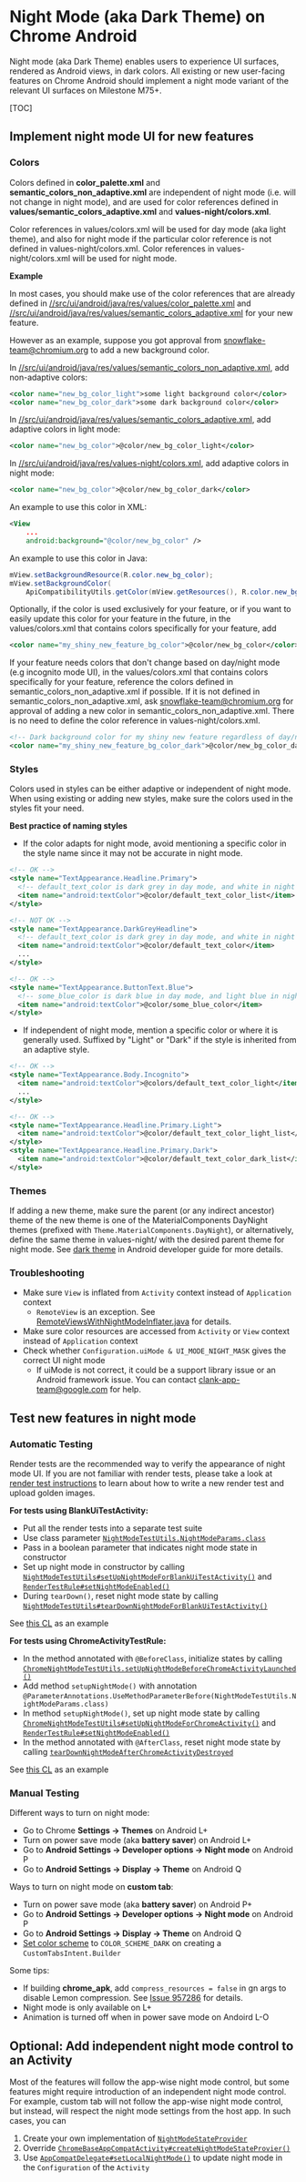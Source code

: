 # Night Mode (aka Dark Theme) on Chrome Android

Night mode (aka Dark Theme) enables users to experience UI surfaces, rendered as Android views, in dark colors. All existing or new user-facing features on Chrome Android should implement a night mode variant of the relevant UI surfaces on Milestone M75+.

[TOC]

## Implement night mode UI for new features

### Colors

Colors defined in **color_palette.xml** and **semantic_colors_non_adaptive.xml** are independent of night mode (i.e. will not change in night mode), and are used for color references defined in **values/semantic_colors_adaptive.xml** and **values-night/colors.xml**.

Color references in values/colors.xml will be used for day mode (aka light theme), and also for night mode if the particular color reference is not defined in values-night/colors.xml. Color references in values-night/colors.xml will be used for night mode.

**Example**

In most cases, you should make use of the color references that are already defined in [//src/ui/android/java/res/values/color_palette.xml](https://cs.chromium.org/chromium/src/ui/android/java/res/values/color_palette.xml) and [//src/ui/android/java/res/values/semantic_colors_adaptive.xml](https://cs.chromium.org/chromium/src/ui/android/java/res/values/semantic_colors_adaptive.xml) for your new feature.

However as an example, suppose you got approval from snowflake-team@chromium.org to add a new background color.

In [//src/ui/android/java/res/values/semantic_colors_non_adaptive.xml](https://cs.chromium.org/chromium/src/ui/android/java/res/values/semantic_colors_non_adaptive.xml), add non-adaptive colors:
```xml
<color name="new_bg_color_light">some light background color</color>
<color name="new_bg_color_dark">some dark background color</color>
```

In [//src/ui/android/java/res/values/semantic_colors_adaptive.xml](https://cs.chromium.org/chromium/src/ui/android/java/res/values/semantic_colors_adaptive.xml), add adaptive colors in light mode:
```xml
<color name="new_bg_color">@color/new_bg_color_light</color>
```

In [//src/ui/android/java/res/values-night/colors.xml](https://cs.chromium.org/chromium/src/ui/android/java/res/values-night/colors.xml), add adaptive colors in night mode:
```xml
<color name="new_bg_color">@color/new_bg_color_dark</color>
```

An example to use this color in XML:
```xml
<View
	...
	android:background="@color/new_bg_color" />
```

An example to use this color in Java:
```java
mView.setBackgroundResource(R.color.new_bg_color);
mView.setBackgroundColor(
    ApiCompatibilityUtils.getColor(mView.getResources(), R.color.new_bg_color));
```

Optionally, if the color is used exclusively for your feature, or if you want to easily update this color for your feature in the future, in the values/colors.xml that contains colors specifically for your feature, add
```xml
<color name="my_shiny_new_feature_bg_color">@color/new_bg_color</color>
```

If your feature needs colors that don't change based on day/night mode (e.g incognito mode UI), in the values/colors.xml that contains colors specifically for your feature, reference the colors defined in semantic_colors_non_adaptive.xml if possible. If it is not defined in semantic_colors_non_adaptive.xml, ask snowflake-team@chromium.org for approval of adding a new color in semantic_colors_non_adaptive.xml. There is no need to define the color reference in values-night/colors.xml.

```xml
<!-- Dark background color for my shiny new feature regardless of day/night mode. -->
<color name="my_shiny_new_feature_bg_color_dark">@color/new_bg_color_dark</color>
```

### Styles

Colors used in styles can be either adaptive or independent of night mode. When using existing or adding new styles, make sure the colors used in the styles fit your need.

**Best practice of naming styles**

* If the color adapts for night mode, avoid mentioning a specific color in the style name since it may not be accurate in night mode.
```xml
<!-- OK -->
<style name="TextAppearance.Headline.Primary">
  <!-- default_text_color is dark grey in day mode, and white in night mode. -->
  <item name="android:textColor">@color/default_text_color_list</item>
</style>

<!-- NOT OK -->
<style name="TextAppearance.DarkGreyHeadline">
  <!-- default_text_color is dark grey in day mode, and white in night mode. -->
  <item name="android:textColor">@color/default_text_color</item>
  ...
</style>

<!-- OK -->
<style name="TextAppearance.ButtonText.Blue">
  <!-- some_blue_color is dark blue in day mode, and light blue in night mode. -->
  <item name="android:textColor">@color/some_blue_color</item>
</style>
```
* If independent of night mode, mention a specific color or where it is generally used. Suffixed by "Light" or "Dark" if the style is inherited from an adaptive style.

```xml
<!-- OK -->
<style name="TextAppearance.Body.Incognito">
  <item name="android:textColor">@colors/default_text_color_light</item>
  ...
</style>

<!-- OK -->
<style name="TextAppearance.Headline.Primary.Light">
  <item name="android:textColor">@color/default_text_color_light_list</item>
</style>
<style name="TextAppearance.Headline.Primary.Dark">
  <item name="android:textColor">@color/default_text_color_dark_list</item>
</style>
```

### Themes

If adding a new theme, make sure the parent (or any indirect ancestor) theme of the new theme is one of the MaterialComponents DayNight themes (prefixed with `Theme.MaterialComponents.DayNight`), or alternatively, define the same theme in values-night/ with the desired parent theme for night mode. See [dark theme](https://developer.android.com/preview/features/darktheme) in Android developer guide for more details.

### Troubleshooting

* Make sure `View` is inflated from `Activity` context instead of `Application` context
  * `RemoteView` is an exception. See [RemoteViewsWithNightModeInflater.java](https://cs.chromium.org/chromium/src/chrome/android/java/src/org/chromium/chrome/browser/night_mode/RemoteViewsWithNightModeInflater.java) for details.
* Make sure color resources are accessed from `Activity` or `View` context instead of `Application` context
* Check whether `Configuration.uiMode & UI_MODE_NIGHT_MASK` gives the correct UI night mode
  * If uiMode is not correct, it could be a support library issue or an Android framework issue. You can contact clank-app-team@google.com for help.

## Test new features in night mode
### Automatic Testing

Render tests are the recommended way to verify the appearance of night mode UI. If you are not familiar with render tests, please take a look at [render test instructions](/ui/android/javatests/src/org/chromium/ui/test/util/RENDER_TESTS.md) to learn about how to write a new render test and upload golden images.

**For tests using BlankUiTestActivity:**

* Put all the render tests into a separate test suite
* Use class parameter [`NightModeTestUtils.NightModeParams.class`](https://cs.chromium.org/chromium/src/ui/android/javatests/src/org/chromium/ui/test/util/NightModeTestUtils.java?type=cs&q=NightModeTestUtils.NightModeParams)
* Pass in a boolean parameter that indicates night mode state in constructor
* Set up night mode in constructor by calling [`NightModeTestUtils#setUpNightModeForBlankUiTestActivity()`](https://cs.chromium.org/chromium/src/ui/android/javatests/src/org/chromium/ui/test/util/NightModeTestUtils.java?type=cs&q=setUpNightModeForBlankUiTestActivity&sq=package:chromium) and [`RenderTestRule#setNightModeEnabled()`](https://cs.chromium.org/chromium/src/ui/android/javatests/src/org/chromium/ui/test/util/RenderTestRule.java?type=cs&q=setNightModeEnabled)
* During `tearDown()`, reset night mode state by calling [`NightModeTestUtils#tearDownNightModeForBlankUiTestActivity()`](https://cs.chromium.org/chromium/src/ui/android/javatests/src/org/chromium/ui/test/util/NightModeTestUtils.java?type=cs&q=tearDownNightModeForBlankUiTestActivity)

See [this CL](https://chromium-review.googlesource.com/c/chromium/src/+/1613883) as an example

**For tests using ChromeActivityTestRule:**

* In the method annotated with `@BeforeClass`, initialize states by calling [`ChromeNightModeTestUtils.setUpNightModeBeforeChromeActivityLaunched()`](https://cs.chromium.org/chromium/src/chrome/android/javatests/src/org/chromium/chrome/browser/night_mode/ChromeNightModeTestUtils.java?type=cs&q=setUpNightModeBeforeChromeActivityLaunched)
* Add method `setupNightMode()` with annotation `@ParameterAnnotations.UseMethodParameterBefore(NightModeTestUtils.NightModeParams.class)`
* In method `setupNightMode()`, set up night mode state by calling [`ChromeNightModeTestUtils#setUpNightModeForChromeActivity()`](https://cs.chromium.org/chromium/src/chrome/android/javatests/src/org/chromium/chrome/browser/night_mode/ChromeNightModeTestUtils.java?type=cs&q=setUpNightModeForChromeActivity) and [`RenderTestRule#setNightModeEnabled()`](https://cs.chromium.org/chromium/src/ui/android/javatests/src/org/chromium/ui/test/util/RenderTestRule.java?type=cs&q=setNightModeEnabled)
* In the method annotated with `@AfterClass`, reset night mode state by calling [`tearDownNightModeAfterChromeActivityDestroyed`](https://cs.chromium.org/chromium/src/chrome/android/javatests/src/org/chromium/chrome/browser/night_mode/ChromeNightModeTestUtils.java?type=cs&q=tearDownNightModeAfterChromeActivityDestroyed)

See [this CL](https://chromium-review.googlesource.com/c/chromium/src/+/1656668) as an example

### Manual Testing

Different ways to turn on night mode:

* Go to Chrome **Settings -> Themes** on Android L+
* Turn on power save mode (aka **battery saver**) on Android L+
* Go to **Android Settings -> Developer options -> Night mode** on Android P
* Go to **Android Settings -> Display -> Theme** on Android Q

Ways to turn on night mode on **custom tab**:

* Turn on power save mode (aka **battery saver**) on Android P+
* Go to **Android Settings -> Developer options -> Night mode** on Android P
* Go to **Android Settings -> Display -> Theme** on Android Q
* [Set color scheme](https://cs.chromium.org/chromium/src/third_party/android_sdk/androidx_browser/src/browser/browser/src/main/java/androidx/browser/customtabs/CustomTabsIntent.java) to `COLOR_SCHEME_DARK` on creating a `CustomTabsIntent.Builder`

Some tips:

* If building **chrome\_apk**, add `compress_resources = false` in gn args to disable Lemon compression. See [Issue 957286](https://crbug.com/957286) for details.
* Night mode is only available on L+
* Animation is turned off when in power save mode on Andoird L-O

## Optional: Add independent night mode control to an Activity
Most of the features will follow the app-wise night mode control, but some features might require introduction of an independent night mode control. For example, custom tab will not follow the app-wise night mode control, but instead, will respect the night mode settings from the host app. In such cases, you can

1. Create your own implementation of [`NightModeStateProvider`](https://cs.chromium.org/chromium/src/chrome/android/java/src/org/chromium/chrome/browser/night_mode/NightModeStateProvider.java)
2. Override [`ChromeBaseAppCompatActivity#createNightModeStateProvier()`](https://cs.chromium.org/chromium/src/chrome/android/java/src/org/chromium/chrome/browser/ChromeBaseAppCompatActivity.java?type=cs&q=createNightModeStateProvider)
3. Use [`AppCompatDelegate#setLocalNightMode()`](https://developer.android.com/reference/android/support/v7/app/AppCompatDelegate.html#setLocalNightMode(int)) to update night mode in the `Configuration` of the `Activity`
